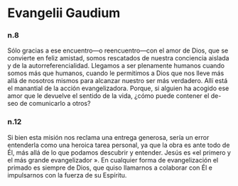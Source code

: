 # Evangelii Gaudium
### n.8
Sólo gracias a ese encuentro—o reencuentro—con el amor de Dios, que se convierte en feliz amistad, somos rescatados de nuestra conciencia aislada y de la autorreferencialidad. Llegamos a ser plenamente humanos cuando somos más que humanos, cuando le permitimos a Dios que nos lleve más allá de nosotros mismos para alcanzar nuestro ser más verdadero. Allí está el manantial de la acción evangelizadora. Porque, si alguien ha acogido ese amor que le devuelve el sentido de la vida, ¿cómo puede contener el de- seo de comunicarlo a otros?

### n.12
Si bien esta misión nos reclama una entrega generosa, sería un error entenderla como una heroica tarea personal, ya que la obra es ante todo de Él, más allá de lo que podamos descubrir y entender. Jesús es «el primero y el más grande evangelizador ». En cualquier forma de evangelización el primado es siempre de Dios, que quiso llamarnos a colaborar con Él e impulsarnos con la fuerza de su Espíritu.
